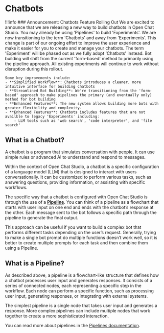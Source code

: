 # Chatbots

!!!info
    ### Announcement: Chatbots Feature Rolling Out
    We are excited to announce that we are releasing a new way to build chatbots in Open Chat Studio. You may already be using 'Pipelines'
    to build 'Experiments'. We are now transitioning to the term 'Chatbots' and away from 'Experiments'. This change is part of our ongoing effort to improve the user experience and make it easier for you to create and manage your chatbots.
    The term 'Experiment' will be phased out as we fully adopt 'Chatbots' instead. Bot building will shift from the current 'form-based' method to primarily using the pipeline approach. All existing experiments will continue to work without disruption during this rollout.

    Some key improvements include:
    - **Simplified Workflow**: Chatbots introduces a cleaner, more intuitive interface for building chatbots
    - **Streamlined Bot Building**: We're transitioning from the 'form-based' approach to make pipelines the primary (and eventually only) method for bot building
    - **Enhanced Features**: The new system allows building more bots with greater flexibility and complexity.
    - **Enhanced Features**: Chatbots includes features that are not availble to legacy 'Experiments' including:
        - LLM tools such as 'web search', 'code interpreter', and 'file search'


## What is a Chatbot?
A chatbot is a program that simulates conversation with people. It can use simple rules or advanced AI to understand and respond to messages. 

Within the context of Open Chat Studio, a chatbot is a specific configuration of a language model (LLM) that is designed to interact with users conversationally. It can be customized to perform various tasks, such as answering questions, providing information, or assisting with specific workflows.

The specific way that a chatbot is configured with Open Chat Studio is through the use of a [**Pipeline**](../pipelines/index.md). You can think of a pipeline as a flowchart that starts with user input on one end and ends with the chatbot’s response at the other. Each message sent to the bot follows a specific path through the pipeline to generate the final output. 

This approach can be useful if you want to build a complex bot that performs different tasks depending on the user’s request. Generally, trying to make a single bot prompt do multiple functions doesn’t work well, so it is better to create multiple prompts for each task and then combine them using a Pipeline. 


## What is a Pipeline?
As described above, a pipeline is a flowchart-like structure that defines how a chatbot processes user input and generates responses. It consists of a series of connected nodes, each representing a specific step in the workflow. Each node can perform a specific function, such as processing user input, generating responses, or integrating with external systems.

The simplest pipeline is a single node that takes user input and generates a response. More complex pipelines can include multiple nodes that work together to create a more sophisticated interaction.

You can read more about pipelines in the [Pipelines documentation](../pipelines/index.md).
